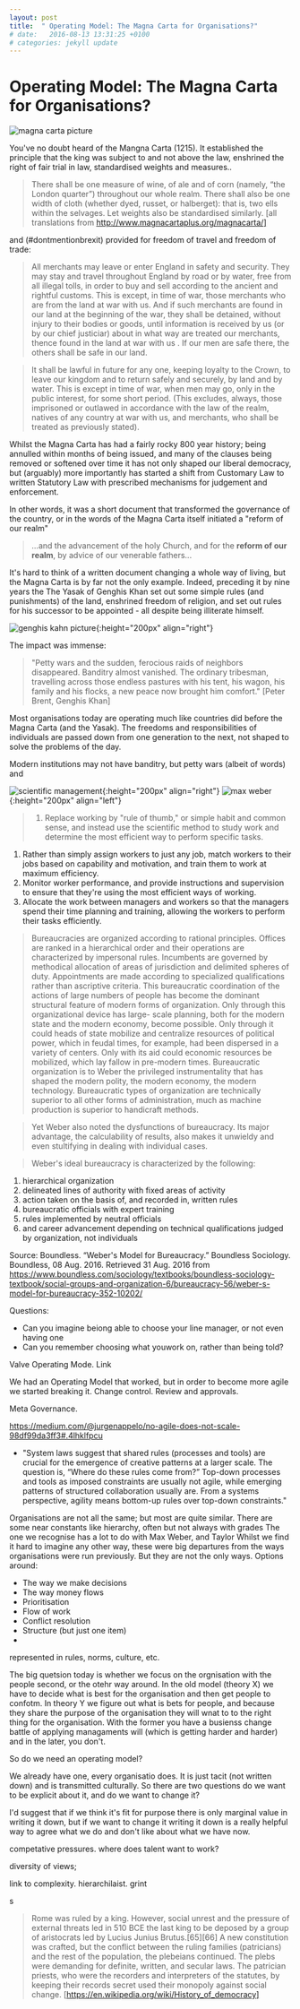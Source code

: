 ```yaml
---
layout: post
title:  " Operating Model: The Magna Carta for Organisations?"
# date:   2016-08-13 13:31:25 +0100
# categories: jekyll update
---
```


# Operating Model: The Magna Carta for Organisations?

![magna carta picture](/assets/operating_model/magna_carta.jpg)

You've no doubt heard of the Mangna Carta (1215). It established the principle that the king was subject to and not above the law, enshrined the right of fair trial in law, standardised weights and measures..

> There shall be one measure of wine, of ale and of corn (namely, “the London quarter”) throughout our whole realm. There shall also be one width of cloth (whether dyed, russet, or halberget): that is, two ells within the selvages. Let weights also be standardised similarly. [all translations from http://www.magnacartaplus.org/magnacarta/]

and (#dontmentionbrexit) provided for freedom of travel and freedom of trade:

> All merchants may leave or enter England in safety and security. They may stay and travel throughout England by road or by water, free from all illegal tolls, in order to buy and sell according to the ancient and rightful customs. This is except, in time of war, those merchants who are from the land at war with us. And if such merchants are found in our land at the beginning of the war, they shall be detained, without injury to their bodies or goods, until information is received by us (or by our chief justiciar) about in what way are treated our merchants, thence found in the land at war with us . If our men are safe there, the others shall be safe in our land.

> It shall be lawful in future for any one, keeping loyalty to the Crown, to leave our kingdom and to return safely and securely, by land and by water. This is except in time of war, when men may go, only in the public interest, for some short period. (This excludes, always, those imprisoned or outlawed in accordance with the law of the realm, natives of any country at war with us, and merchants, who shall be treated as previously stated).

Whilst the Magna Carta has had a fairly rocky 800 year history; being annulled within months of being issued, and many of the clauses being removed or softened over time it has not only shaped our liberal democracy, but (arguably) more importantly has started a shift from Customary Law to written Statutory Law with prescribed mechanisms for judgement and enforcement.  

In other words, it was a short document that transformed the governance of the country, or in the words of the Magna Carta itself initiated a "reform of our realm"

> ...and the advancement of the holy Church, and for the **reform of our realm**, by advice of our venerable fathers...

It's hard to think of a written document changing a whole way of living, but the Magna Carta is by far not the only example. Indeed, preceding it by nine years the The Yasak of Genghis Khan set out some simple rules (and punishments) of the land, enshrined freedom of religion, and set out rules for his successor to be appointed - all despite being illiterate himself.

![genghis kahn picture](/assets/operating_model/genghis_kahn.jpg){:height="200px"  align="right"}

The impact was immense:

> "Petty wars and the sudden, ferocious raids of neighbors disappeared. Banditry almost vanished. The ordinary tribesman, travelling across those endless pastures with his tent, his wagon, his family and his flocks, a new peace now brought him comfort." [Peter Brent, Genghis Khan]


Most organisations today are operating much like countries did before the Magna Carta (and the Yasak). The freedoms and responsibilities of individuals are passed down from one generation to the next, not shaped to solve the problems of the day.

Modern institutions may not have banditry, but petty wars (albeit of words) and  


![scientific management](/assets/operating_model/scientific_management.jpg){:height="200px"  align="right"}
![max weber](/assets/operating_model/max_weber.jpg){:height="200px"  align="left"}

> 1. Replace working by "rule of thumb," or simple habit and common sense, and instead use the scientific method to study work and determine the most efficient way to perform specific tasks.
1. Rather than simply assign workers to just any job, match workers to their jobs based on capability and motivation, and train them to work at maximum efficiency.
1. Monitor worker performance, and provide instructions and supervision to ensure that they're using the most efficient ways of working.
1. Allocate the work between managers and workers so that the managers spend their time planning and training, allowing the workers to perform their tasks efficiently.



> Bureaucracies are organized according to rational principles. Offices are ranked in a hierarchical order and their operations are characterized by impersonal rules. Incumbents are governed by methodical allocation of areas of jurisdiction and delimited spheres of duty. Appointments are made according to specialized qualifications rather than ascriptive criteria. This bureaucratic coordination of the actions of large numbers of people has become the dominant structural feature of modern forms of organization. Only through this organizational device has large- scale planning, both for the modern state and the modern economy, become possible. Only through it could heads of state mobilize and centralize resources of political power, which in feudal times, for example, had been dispersed in a variety of centers. Only with its aid could economic resources be mobilized, which lay fallow in pre-modern times. Bureaucratic organization is to Weber the privileged instrumentality that has shaped the modern polity, the modern economy, the modern technology. Bureaucratic types of organization are technically superior to all other forms of administration, much as machine production is superior to handicraft methods.

> Yet Weber also noted the dysfunctions of bureaucracy. Its major advantage, the calculability of results, also makes it unwieldy and even stultifying in dealing with individual cases.

> Weber's ideal bureaucracy is characterized by the following:
1. hierarchical organization
1. delineated lines of authority with fixed areas of activity
1. action taken on the basis of, and recorded in, written rules
1. bureaucratic officials with expert training
1. rules implemented by neutral officials
1. and career advancement depending on technical qualifications judged by organization, not individuals


Source: Boundless. “Weber's Model for Bureaucracy.” Boundless Sociology. Boundless, 08 Aug. 2016. Retrieved 31 Aug. 2016 from https://www.boundless.com/sociology/textbooks/boundless-sociology-textbook/social-groups-and-organization-6/bureaucracy-56/weber-s-model-for-bureaucracy-352-10202/

Questions:
* Can you imagine beiong able to choose your line manager, or not even having one
* Can you remember choosing what youwork on, rather than being told?

Valve Operating Mode. Link

We had an Operating Model that worked, but in order to become more agile we started breaking it. Change control. Review and approvals.

Meta Governance.

https://medium.com/@jurgenappelo/no-agile-does-not-scale-98df99da3ff3#.4lhklfpcu
* "System laws suggest that shared rules (processes and tools) are crucial for the emergence of creative patterns at a larger scale. The question is, “Where do these rules come from?” Top-down processes and tools as imposed constraints are usually not agile, while emerging patterns of structured collaboration usually are. From a systems perspective, agility means bottom-up rules over top-down constraints."


Organisations are not all the same; but most are quite similar.
There are some near constants like hierarchy, often but not always with grades
The one we recognise has a lot to do with Max Weber, and Taylor
Whilst we find it hard to imagine any other way, these were big departures from the ways organisations were run previously.
But they are not the only ways.
Options around:
* The way we make decisions
* The way money flows
* Prioritisation
* Flow of work
* Conflict resolution
* Structure (but just one item)
*
represented in rules, norms, culture, etc.

The big quetsion today is whether we focus on the orgnisation with the people second, or the otehr way around.
In the old model (theory X) we have to decide what is best for the organisation and then get people to confotm. In theory Y we figure out what is bets for people, and because they share the purpose of the organisation they will wnat to to the right thing for the organisation. With the former you have a busienss change battle of applying managaments will (which is getting harder and harder) and in the later, you don't.

So do we need an operating model?

We already have one, every organisatio does. It is just tacit (not written down) and is transmitted culturally.  So there are two questions do we want to be explicit about it, and do we want to change it?

I'd suggest that if we think it's fit for purpose there is only marginal value in writing it down, but if we want to change it writing it down is a really helpful way to agree what we do and don't like about what we have now.

competative pressures. where does talent want to work?

diversity of views;

link to complexity. hierarchilaist. grint



s

> Rome was ruled by a king. However, social unrest and the pressure of external threats led in 510 BCE the last king to be deposed by a group of aristocrats led by Lucius Junius Brutus.[65][66] A new constitution was crafted, but the conflict between the ruling families (patricians) and the rest of the population, the plebeians continued. The plebs were demanding for definite, written, and secular laws. The patrician priests, who were the recorders and interpreters of the statutes, by keeping their records secret used their monopoly against social change. [https://en.wikipedia.org/wiki/History_of_democracy]
